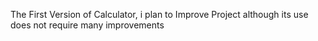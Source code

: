 The First Version of Calculator, i plan to Improve Project although its use does not require many improvements
